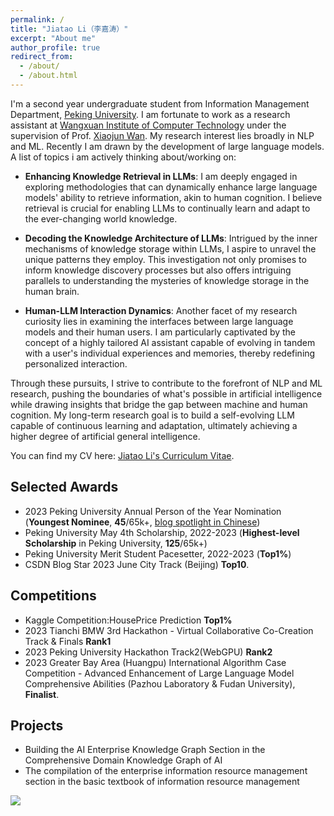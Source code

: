 ```yaml
---
permalink: /
title: "Jiatao Li（李嘉涛）"
excerpt: "About me"
author_profile: true
redirect_from: 
  - /about/
  - /about.html
---
```


I'm a second year undergraduate student from Information Management Department, [Peking University](https://www.pku.edu.cn/). I am fortunate to work as a research assistant at [Wangxuan Institute of Computer Technology](https://www.icst.pku.edu.cn/english/home/index.htm) under the supervision of Prof. [Xiaojun Wan](https://wanxiaojun.github.io/). My research interest lies broadly in NLP and ML. Recently I am drawn by the development of large language models. A list of topics i am actively thinking about/working on: 
- **Enhancing Knowledge Retrieval in LLMs**: I am deeply engaged in exploring methodologies that can dynamically enhance large language models' ability to retrieve information, akin to human cognition. I believe retrieval is crucial for enabling LLMs to continually learn and adapt to the ever-changing world knowledge.

- **Decoding the Knowledge Architecture of LLMs**: Intrigued by the inner mechanisms of knowledge storage within LLMs, I aspire to unravel the unique patterns they employ. This investigation not only promises to inform knowledge discovery processes but also offers intriguing parallels to understanding the mysteries of knowledge storage in the human brain.

- **Human-LLM Interaction Dynamics**: Another facet of my research curiosity lies in examining the interfaces between large language models and their human users. I am particularly captivated by the concept of a highly tailored AI assistant capable of evolving in tandem with a user's individual experiences and memories, thereby redefining personalized interaction.

Through these pursuits, I strive to contribute to the forefront of NLP and ML research, pushing the boundaries of what's possible in artificial intelligence while drawing insights that bridge the gap between machine and human cognition. My long-term research goal is to build a self-evolving LLM capable of continuous learning and adaptation, ultimately achieving a higher degree of artificial general intelligence.

You can find my CV here: [Jiatao Li's Curriculum Vitae](../assets/Curriculum_Vitae.pdf).

## Selected Awards
- 2023 Peking University Annual Person of the Year Nomination (**Youngest Nominee**, **45**/65k+, [blog spotlight in Chinese](https://mp.weixin.qq.com/s/9AX7mmZwutBP2PtUydvezg))
- Peking University May 4th Scholarship, 2022-2023 (**Highest-level Scholarship** in Peking University, **125**/65k+)
- Peking University Merit Student Pacesetter, 2022-2023 (**Top1%**)
- CSDN Blog Star 2023 June City Track (Beijing) **Top10**.



## Competitions
- Kaggle Competition:HousePrice Prediction **Top1%**
- 2023 Tianchi BMW 3rd Hackathon - Virtual Collaborative Co-Creation Track & Finals **Rank1**
- 2023 Peking University Hackathon Track2(WebGPU) **Rank2**
- 2023 Greater Bay Area (Huangpu) International Algorithm Case Competition - Advanced Enhancement of Large Language Model Comprehensive Abilities (Pazhou Laboratory & Fudan University), **Finalist**.
  
## Projects
- Building the AI Enterprise Knowledge Graph Section in the Comprehensive Domain Knowledge Graph of AI
- The compilation of the enterprise information resource management section in the basic textbook of information resource management


<a href='https://clustrmaps.com/site/1bzs6'  title='Visit tracker'>
  <img src='//clustrmaps.com/map_v2.png?d=MtsfYgtIlqtL9wcmZXok1hKh3RwcTQtk7gMG3_8hsCI&cl=ffffff&w=600'/>
</a>



<!-- [Email](mailto:2200016651@stu.pku.edu.cn) / [Github](https://github.com/leejamesss) / [Wechat](../images/wechat.jpg) / [CSDN](https://blog.csdn.net/m0_72410588?spm=1000.2115.3001.5343) -->

